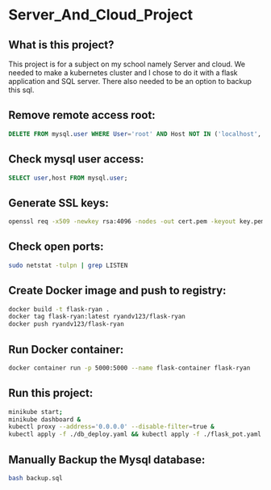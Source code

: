 # Server_And_Cloud_Project

## What is this project?
This project is for a subject on my school namely Server and cloud. We needed to make a kubernetes cluster and I chose to do it with a flask application and SQL server. There also needed to be an option to backup this sql.

## Remove remote access root:
```sql
DELETE FROM mysql.user WHERE User='root' AND Host NOT IN ('localhost', '127.0.0.1', '::1');
```

## Check mysql user access:
```sql
SELECT user,host FROM mysql.user;
```

## Generate SSL keys:
```bash
openssl req -x509 -newkey rsa:4096 -nodes -out cert.pem -keyout key.pem -days 365
```

## Check open ports:
```bash
sudo netstat -tulpn | grep LISTEN
```

## Create Docker image and push to registry:
```bash
docker build -t flask-ryan .
docker tag flask-ryan:latest ryandv123/flask-ryan
docker push ryandv123/flask-ryan
```

## Run Docker container:
```bash
docker container run -p 5000:5000 --name flask-container flask-ryan
```

## Run this project:
```bash
minikube start;
minikube dashboard &
kubectl proxy --address='0.0.0.0' --disable-filter=true &
kubectl apply -f ./db_deploy.yaml && kubectl apply -f ./flask_pot.yaml
```
## Manually Backup the Mysql database:
```bash
bash backup.sql
```

